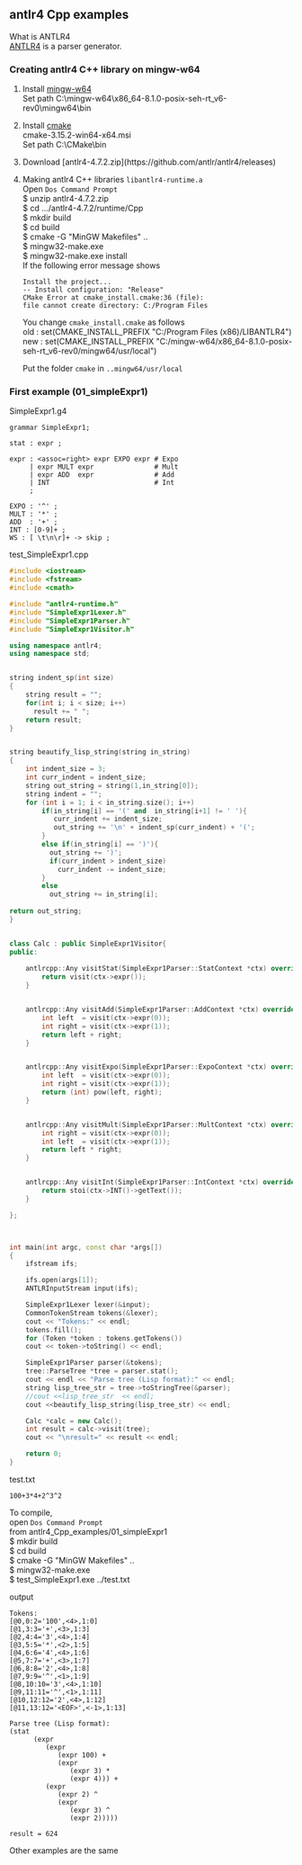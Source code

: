 ## antlr4 Cpp examples  
What is ANTLR4  
[ANTLR4](http://www.antlr.org) is a parser generator.

### Creating antlr4 C++ library on mingw-w64  
<ol>
<li>
	
Install [mingw-w64](https://mingw-w64.org/doku.php)  
Set path C:\mingw-w64\x86_64-8.1.0-posix-seh-rt_v6-rev0\mingw64\bin   

</li>
<li>
	
Install [cmake](https://cmake.org)  
cmake-3.15.2-win64-x64.msi  
Set path C:\CMake\bin  

</li>
<li>
Download [antlr4-4.7.2.zip](https://github.com/antlr/antlr4/releases) 
</li> 
<li>  

Making antlr4 C++ libraries `libantlr4-runtime.a`  
Open `Dos Command Prompt`  
$ unzip antlr4-4.7.2.zip  
$ cd .../antlr4-4.7.2/runtime/Cpp  
$ mkdir build  
$ cd build  
$ cmake -G "MinGW Makefiles" ..  
$ mingw32-make.exe  
$ mingw32-make.exe install  
If the following error message shows  
	
```
Install the project...   
-- Install configuration: "Release"  
CMake Error at cmake_install.cmake:36 (file):  
file cannot create directory: C:/Program Files  
``` 

You change `cmake_install.cmake` as follows  
old : set(CMAKE_INSTALL_PREFIX "C:/Program Files (x86)/LIBANTLR4")  
new : set(CMAKE_INSTALL_PREFIX "C:/mingw-w64/x86_64-8.1.0-posix-seh-rt_v6-rev0/mingw64/usr/local") 

Put the folder `cmake` in  `..mingw64/usr/local`  
</li>
</ol>


### First example (01_simpleExpr1)   

SimpleExpr1.g4
```antlr
grammar SimpleExpr1;

stat : expr ;

expr : <assoc=right> expr EXPO expr # Expo
     | expr MULT expr               # Mult
     | expr ADD  expr               # Add
     | INT                          # Int
     ;

EXPO : '^' ;
MULT : '*' ;
ADD  : '+' ;
INT : [0-9]+ ;
WS : [ \t\n\r]+ -> skip ;
```  


test_SimpleExpr1.cpp  
```c++   
#include <iostream>
#include <fstream>
#include <cmath>

#include "antlr4-runtime.h"
#include "SimpleExpr1Lexer.h"
#include "SimpleExpr1Parser.h"
#include "SimpleExpr1Visitor.h"

using namespace antlr4;
using namespace std;


string indent_sp(int size)
{ 
    string result = "";
    for(int i; i < size; i++)
      result += " ";
    return result;
}


string beautify_lisp_string(string in_string)
{
    int indent_size = 3;
    int curr_indent = indent_size;
    string out_string = string(1,in_string[0]);
    string indent = "";
    for (int i = 1; i < in_string.size(); i++)
        if(in_string[i] == '(' and  in_string[i+1] != ' '){
           curr_indent += indent_size;
           out_string += '\n' + indent_sp(curr_indent) + '(';
        }
        else if(in_string[i] == ')'){
          out_string += ')';
          if(curr_indent > indent_size)
            curr_indent -= indent_size;
        }
        else
          out_string += in_string[i];
     
return out_string;
}


class Calc : public SimpleExpr1Visitor{
public:
 
    antlrcpp::Any visitStat(SimpleExpr1Parser::StatContext *ctx) override {
        return visit(ctx->expr());
    }


    antlrcpp::Any visitAdd(SimpleExpr1Parser::AddContext *ctx) override {
        int left  = visit(ctx->expr(0));
        int right = visit(ctx->expr(1));
        return left + right;
    }


    antlrcpp::Any visitExpo(SimpleExpr1Parser::ExpoContext *ctx) override {
        int left  = visit(ctx->expr(0));
        int right = visit(ctx->expr(1));
        return (int) pow(left, right);
    }


    antlrcpp::Any visitMult(SimpleExpr1Parser::MultContext *ctx) override {
        int right = visit(ctx->expr(0));
        int left  = visit(ctx->expr(1));
        return left * right; 
    }


    antlrcpp::Any visitInt(SimpleExpr1Parser::IntContext *ctx) override {
        return stoi(ctx->INT()->getText());
    }

};



int main(int argc, const char *args[])
{
    ifstream ifs;

    ifs.open(args[1]);
    ANTLRInputStream input(ifs);

    SimpleExpr1Lexer lexer(&input);
    CommonTokenStream tokens(&lexer);
    cout << "Tokens:" << endl;
    tokens.fill();
    for (Token *token : tokens.getTokens())
    cout << token->toString() << endl;

    SimpleExpr1Parser parser(&tokens);
    tree::ParseTree *tree = parser.stat();
    cout << endl << "Parse tree (Lisp format):" << endl;
    string lisp_tree_str = tree->toStringTree(&parser);
    //cout <<lisp_tree_str  << endl;
    cout <<beautify_lisp_string(lisp_tree_str) << endl;

    Calc *calc = new Calc();
    int result = calc->visit(tree);
    cout << "\nresult=" << result << endl;

    return 0;
}
```

test.txt  
```
100+3*4+2^3^2
```  

To compile,   
open  `Dos Command Prompt`  
from antlr4_Cpp_examples/01_simpleExpr1  
$ mkdir build  
$ cd build  
$ cmake -G "MinGW Makefiles" ..  
$ mingw32-make.exe  
$ test_SimpleExpr1.exe ../test.txt   

output  
```
Tokens:
[@0,0:2='100',<4>,1:0]
[@1,3:3='+',<3>,1:3]
[@2,4:4='3',<4>,1:4]
[@3,5:5='*',<2>,1:5]
[@4,6:6='4',<4>,1:6]
[@5,7:7='+',<3>,1:7]
[@6,8:8='2',<4>,1:8]
[@7,9:9='^',<1>,1:9]
[@8,10:10='3',<4>,1:10]
[@9,11:11='^',<1>,1:11]
[@10,12:12='2',<4>,1:12]
[@11,13:12='<EOF>',<-1>,1:13]

Parse tree (Lisp format):
(stat 
      (expr 
         (expr 
            (expr 100) + 
            (expr 
               (expr 3) * 
               (expr 4))) + 
         (expr 
            (expr 2) ^ 
            (expr 
               (expr 3) ^ 
               (expr 2)))))

result = 624
```

Other examples are the same


